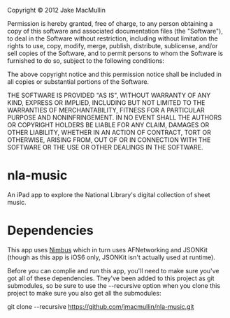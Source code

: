 Copyright © 2012 Jake MacMullin

Permission is hereby granted, free of charge, to any person obtaining a copy of
this software and associated documentation files (the "Software"), to deal in
the Software without restriction, including without limitation the rights to
use, copy, modify, merge, publish, distribute, sublicense, and/or sell copies
of the Software, and to permit persons to whom the Software is furnished to do
so, subject to the following conditions:

The above copyright notice and this permission notice shall be included in all
copies or substantial portions of the Software.

THE SOFTWARE IS PROVIDED "AS IS", WITHOUT WARRANTY OF ANY KIND, EXPRESS OR
IMPLIED, INCLUDING BUT NOT LIMITED TO THE WARRANTIES OF MERCHANTABILITY,
FITNESS FOR A PARTICULAR PURPOSE AND NONINFRINGEMENT. IN NO EVENT SHALL THE
AUTHORS OR COPYRIGHT HOLDERS BE LIABLE FOR ANY CLAIM, DAMAGES OR OTHER
LIABILITY, WHETHER IN AN ACTION OF CONTRACT, TORT OR OTHERWISE, ARISING FROM,
OUT OF OR IN CONNECTION WITH THE SOFTWARE OR THE USE OR OTHER DEALINGS IN THE
SOFTWARE.


nla-music
=========

An iPad app to explore the National Library's digital collection of sheet music.


Dependencies
============

This app uses [Nimbus](http://nimbuskit.info) which in turn uses AFNetworking and 
JSONKit (though as this app is iOS6 only, JSONKit isn't actually used at runtime).

Before you can complie and run this app, you'll need to make sure you've got all of
these dependencies. They've been added to this project as git submodules, so be sure
to use the --recursive option when you clone this project to make sure you also get
all the submodules:

git clone --recursive https://github.com/jmacmullin/nla-music.git
